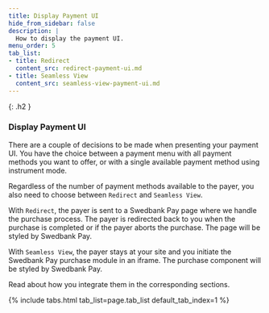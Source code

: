 ```yaml
---
title: Display Payment UI
hide_from_sidebar: false
description: |
  How to display the payment UI.
menu_order: 5
tab_list:
- title: Redirect
  content_src: redirect-payment-ui.md
- title: Seamless View
  content_src: seamless-view-payment-ui.md
---
```


{: .h2 }
### Display Payment UI

There are a couple of decisions to be made when presenting your payment UI. You
have the choice between a payment menu with all payment methods you want to
offer, or with a single available payment method using instrument mode.

Regardless of the number of payment methods available to the payer, you also
need to choose between `Redirect` and `Seamless View`.

With `Redirect`, the payer is sent to a Swedbank Pay page where we handle the
purchase process. The payer is redirected back to you when the purchase is
completed or if the payer aborts the purchase. The page will be styled by
Swedbank Pay.

With `Seamless View`, the payer stays at your site and you initiate the
Swedbank Pay purchase module in an iframe. The purchase component will be styled
by Swedbank Pay.

Read about how you integrate them in the corresponding sections.

{% include tabs.html tab_list=page.tab_list default_tab_index=1 %}
